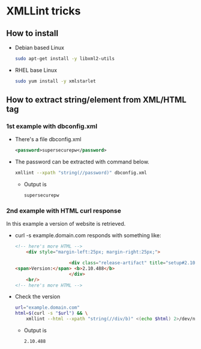# XMLLint tricks

## How to install

* Debian based Linux

    ~~~bash
    sudo apt-get install -y libxml2-utils
    ~~~
* RHEL base Linux

    ~~~bash
    sudo yum install -y xmlstarlet
    ~~~

## How to extract string/element from XML/HTML tag

### 1st example with dbconfig.xml

* There's a file dbconfig.xml
    ~~~xml
    <password>supersecurepw</password>
    ~~~
* The password can be extracted with command below.
  
    ~~~bash
    xmllint --xpath "string(//password)" dbconfig.xml
    ~~~
    * Output is

        ~~~bash
        supersecurepw
        ~~~
### 2nd example with HTML curl response
In this example a version of website is retrieved.

* curl -s example.domain.com responds with something like:
    ~~~html
    <!-- here's more HTML -->
        <div style="margin-left:25px; margin-right:25px;">
    
                        <div class="release-artifact" title="setup#2.10.488">
    <span>Version:</span> <b>2.10.488</b>
                        </div>
        <br/>
    <!-- here's more HTML -->
    ~~~

* Check the version
    ~~~bash
    url="example.domain.com"
    html=$(curl -s "$url") && \
        xmllint --html --xpath "string(//div/b)" <(echo $html) 2>/dev/null
    ~~~

    * Output is
        ~~~bash
        2.10.488
        ~~~
